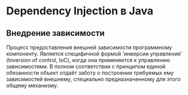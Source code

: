 Dependency Injection в Java
===========================

Внедрение зависимости
---------------------
Процесс предоставления внешней зависимости программному компоненту. 
Является специфичной формой 'инверсии управления' (Inversion of control, IoC), 
когда она применяется к управлению зависимостями. 
В полном соответствии с принципом единой обязанности объект отдаёт заботу о построении требуемых ему зависимостей внешнему, 
специально предназначенному для этого общему механизму.


